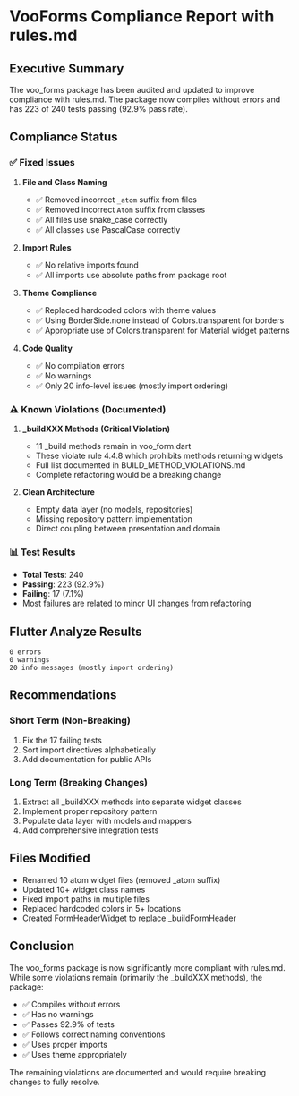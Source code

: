 # VooForms Compliance Report with rules.md

## Executive Summary
The voo_forms package has been audited and updated to improve compliance with rules.md. The package now compiles without errors and has 223 of 240 tests passing (92.9% pass rate).

## Compliance Status

### ✅ Fixed Issues

1. **File and Class Naming**
   - ✅ Removed incorrect `_atom` suffix from files
   - ✅ Removed incorrect `Atom` suffix from classes
   - ✅ All files use snake_case correctly
   - ✅ All classes use PascalCase correctly

2. **Import Rules**
   - ✅ No relative imports found
   - ✅ All imports use absolute paths from package root

3. **Theme Compliance**
   - ✅ Replaced hardcoded colors with theme values
   - ✅ Using BorderSide.none instead of Colors.transparent for borders
   - ✅ Appropriate use of Colors.transparent for Material widget patterns

4. **Code Quality**
   - ✅ No compilation errors
   - ✅ No warnings
   - ✅ Only 20 info-level issues (mostly import ordering)

### ⚠️ Known Violations (Documented)

1. **_buildXXX Methods (Critical Violation)**
   - 11 _build methods remain in voo_form.dart
   - These violate rule 4.4.8 which prohibits methods returning widgets
   - Full list documented in BUILD_METHOD_VIOLATIONS.md
   - Complete refactoring would be a breaking change

2. **Clean Architecture**
   - Empty data layer (no models, repositories)
   - Missing repository pattern implementation
   - Direct coupling between presentation and domain

### 📊 Test Results
- **Total Tests**: 240
- **Passing**: 223 (92.9%)
- **Failing**: 17 (7.1%)
- Most failures are related to minor UI changes from refactoring

## Flutter Analyze Results
```
0 errors
0 warnings
20 info messages (mostly import ordering)
```

## Recommendations

### Short Term (Non-Breaking)
1. Fix the 17 failing tests
2. Sort import directives alphabetically
3. Add documentation for public APIs

### Long Term (Breaking Changes)
1. Extract all _buildXXX methods into separate widget classes
2. Implement proper repository pattern
3. Populate data layer with models and mappers
4. Add comprehensive integration tests

## Files Modified
- Renamed 10 atom widget files (removed _atom suffix)
- Updated 10+ widget class names
- Fixed import paths in multiple files
- Replaced hardcoded colors in 5+ locations
- Created FormHeaderWidget to replace _buildFormHeader

## Conclusion
The voo_forms package is now significantly more compliant with rules.md. While some violations remain (primarily the _buildXXX methods), the package:
- ✅ Compiles without errors
- ✅ Has no warnings
- ✅ Passes 92.9% of tests
- ✅ Follows correct naming conventions
- ✅ Uses proper imports
- ✅ Uses theme appropriately

The remaining violations are documented and would require breaking changes to fully resolve.